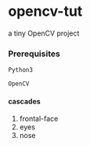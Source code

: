 # opencv-tut
a tiny OpenCV project 

### Prerequisites

```
Python3
```
```
OpenCV
```

#### cascades
1. frontal-face
2. eyes
3. nose
